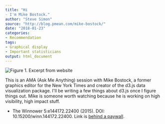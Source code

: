 ```yaml
---
title: "Hi
- I'm Mike Bostock."
author: "Steve Simon"
source: "http://blog.pmean.com/mike-bostock/"
date: "2018-01-23"
categories:
- Recommendation
tags:
- Graphical display
- Important statisticians
output: html_document
---
```


![Figure 1. Excerpt from website](http://www.pmean.com/new-images/18/mike-bostock01.png)

<!---More--->

This is an AMA (Ask Me Anything) session with Mike Bostock, a former graphics editor for the New York Times and creator of the d3.js data visualization package. I'll be writing a few things about d3.js once I figure things out. Mike is someone worth watching because he is working on high visibility, high impact stuff.

- The Winnower 5:e144172.22400 (2015). DOI: 10.15200/winn.144172.22400. Link is [behind a paywall][bos1].

[bos1]: https://www.reddit.com/r/dataisbeautiful/comments/3k3if4/hi_im_mike_bostock_creator_of_d3js_and_a_former/


